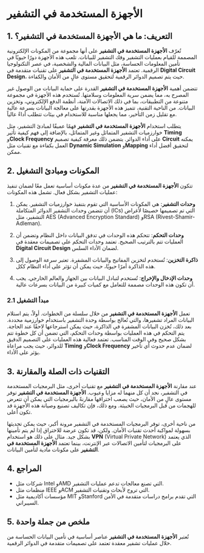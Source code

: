 # الأجهزة المستخدمة في التشفير

## 1. التعريف: ما هي **الأجهزة المستخدمة في التشفير**؟
تُعرّف **الأجهزة المستخدمة في التشفير** على أنها مجموعة من المكونات الإلكترونية المصممة للقيام بعمليات التشفير وفك التشفير للبيانات. تلعب هذه الأجهزة دورًا حيويًا في تأمين المعلومات الحساسة، مثل البيانات المالية والشخصية، في عصر التكنولوجيا الرقمية. تعتمد **الأجهزة المستخدمة في التشفير** على تقنيات متقدمة في **Digital Circuit Design**، حيث يتم تصميم الدوائر الرقمية لتحقيق مستوى عالٍ من الأمان والكفاءة.

تتضمن أهمية **الأجهزة المستخدمة في التشفير** القدرة على حماية البيانات من الوصول غير المصرح به، مما يضمن سرية المعلومات وسلامتها. تُستخدم هذه الأجهزة في مجموعة متنوعة من التطبيقات، بما في ذلك الاتصالات الآمنة، أنظمة الدفع الإلكتروني، وتخزين البيانات. من الناحية التقنية، تتميز هذه الأجهزة بقدرتها على معالجة البيانات بسرعة عالية مع تقليل زمن التأخير، مما يجعلها مناسبة للاستخدام في بيئات تتطلب أداءً عالياً.

يتطلب استخدام **الأجهزة المستخدمة في التشفير** فهمًا عميقًا لمبادئ التشفير، مثل خوارزميات التشفير المتماثل وغير المتماثل، بالإضافة إلى فهم كيفية تأثير **Timing** و**Clock Frequency** على أداء الدوائر. يتضمن ذلك معرفة كيفية تصميم **Circuit** يمكنه العمل بكفاءة مع تقنيات مثل **Dynamic Simulation** و**Mapping** لتحقيق أفضل أداء ممكن.

## 2. المكونات ومبادئ التشغيل
تتكون **الأجهزة المستخدمة في التشفير** من عدة مكونات أساسية تعمل معًا لضمان تنفيذ عمليات التشفير بشكل فعال. تشمل هذه المكونات:

1. **وحدات التشفير**: هي المكونات الأساسية التي تقوم بتنفيذ خوارزميات التشفير. يمكن أن تتضمن وحدات التشفير الدوائر المتكاملة (ICs) التي تم تصميمها خصيصًا لأغراض التشفير، مثل AES (Advanced Encryption Standard) وRSA (Rivest-Shamir-Adleman).

2. **وحدات التحكم**: تتحكم هذه الوحدات في تدفق البيانات داخل النظام وتضمن أن العمليات تتم بالترتيب الصحيح. تعتمد وحدات التحكم على تصميمات معقدة في **Digital Circuit Design** لضمان الأداء السلس.

3. **ذاكرة التخزين**: تُستخدم لتخزين المفاتيح والبيانات المشفرة. تعتبر سرعة الوصول إلى هذه الذاكرة أمرًا حيويًا، حيث يمكن أن تؤثر على أداء النظام ككل.

4. **وحدات الإدخال والإخراج**: تُستخدم لتبادل البيانات بين الجهاز والعالم الخارجي. يجب أن تكون هذه الوحدات مصممة للتعامل مع كميات كبيرة من البيانات بسرعات عالية.

### 2.1 مبدأ التشغيل
تعمل **الأجهزة المستخدمة في التشفير** من خلال سلسلة من الخطوات. أولاً، يتم استلام البيانات المراد تشفيرها، والتي تُعالج بواسطة وحدة التشفير باستخدام خوارزمية محددة. بعد ذلك، تُخزن البيانات المشفرة في الذاكرة، حيث يمكن استرجاعها لاحقًا عند الحاجة. يتم التحكم في هذه العمليات بواسطة وحدات التحكم، التي تضمن أن كل خطوة تتم بشكل صحيح وفي الوقت المناسب. تعتمد فعالية هذه العمليات على التصميم الدقيق للدوائر، حيث يجب مراعاة **Timing** و**Clock Frequency** لضمان عدم حدوث أي تأخير يؤثر على الأداء.

## 3. التقنيات ذات الصلة والمقارنة
عند مقارنة **الأجهزة المستخدمة في التشفير** مع تقنيات أخرى، مثل البرمجيات المستخدمة في التشفير، نجد أن كل منهما له مزايا وعيوب. **الأجهزة المستخدمة في التشفير** توفر مستوى عالٍ من الأمان، حيث يصعب اختراقها مقارنةً بالبرمجيات التي يمكن أن تتعرض للهجمات من قبل البرمجيات الخبيثة. ومع ذلك، فإن تكاليف تصنيع وصيانة هذه الأجهزة قد تكون أعلى.

من ناحية أخرى، توفر البرمجيات المستخدمة في التشفير مرونة أكبر، حيث يمكن تحديثها بسهولة لمواكبة أحدث تقنيات الأمان. ولكن، قد تكون عرضة للاختراق إذا لم يتم تأمينها بشكل جيد. مثال على ذلك هو استخدام **VPN** (Virtual Private Network) الذي يعتمد على البرمجيات لتأمين الاتصالات عبر الإنترنت، بينما تعتمد **الأجهزة المستخدمة في التشفير** على مكونات مادية لتأمين البيانات.

## 4. المراجع
- شركات مثل Intel وAMD التي تصنع معالجات تدعم عمليات التشفير.
- منظمات مثل IEEE وACM التي تروج لأبحاث وتقنيات التشفير.
- مؤسسات أكاديمية مثل MIT وStanford التي تقدم برامج دراسات متقدمة في الأمن السيبراني.

## 5. ملخص من جملة واحدة
تُعتبر **الأجهزة المستخدمة في التشفير** عناصر أساسية في تأمين البيانات الحساسة من خلال عمليات تشفير معقدة تعتمد على تصميمات متقدمة في الدوائر الرقمية.